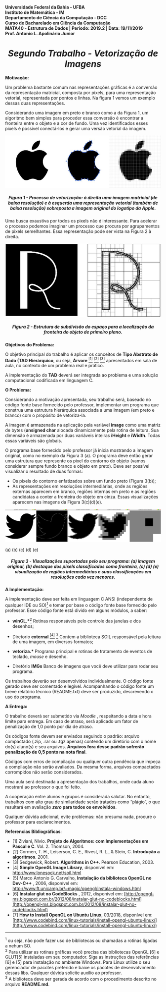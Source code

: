 **Universidade Federal da Bahia - UFBA**<br>
**Instituto de Matemática - IM**<br>
**Departamento de Ciência da Computação - DCC**<br>
**Curso de Bacharelado em Ciência da Computação**<br>
**MATA40 - Estrutura de Dados | Período: 2019.2 | Data: 19/11/2019**<br>
**Prof. Antonio L. Apolinário Junior**

<h1 align="center"><i>Segundo Trabalho - Vetorização de Imagens</i></h1>

**Motivação:**

Um problema bastante comum nas representações gráficas é a conversão da representação matricial, composta por pixels, para uma representação vetorial, representada por pontos e linhas. Na figura 1 vemos um exemplo dessas duas representações.

Considerando uma imagem em preto e branco como a da Figura 1, um algoritmo bem simples para proceder essa conversão é encontrar a fronteira entre o objeto e a cor de fundo. Uma vez identificados esses pixels é possível conectá-los e gerar uma versão vetorial da imagem.

<p align="center">
    <img src="docs/01.jpg">
</p>

<h5 align="center"><i>Figura 1 - Processo de vetorização: à direita uma imagem matricial (de baixa resolução) e à esquerda uma
representação vetorial (também de baixa resolução) sobreposta a imagem original do logotipo da Apple.</i></h5>

Uma busca exaustiva por todos os pixels não é interessante. Para acelerar o processo podemos imaginar um processo que procura por agrupamentos de pixels semelhantes. Essa representação pode ser vista na Figura 2 à direita.

<p align="center">
    <img src="docs/02.jpg">
</p>

<h5 align="center"><i>Figura 2 - Estrutura de subdivisão do espaço para a localização da fronteira do objeto de primeiro plano.</i></h5>

**Objetivos do Problema:**

O objetivo principal do trabalho é aplicar os conceitos de **Tipo Abstrato de Dado (TAD Hierárquico**, ou seja, **Árvore** <a href="#1"><sup>[1]</sup></a> <a href="#2"><sup>[2]</sup></a> <a href="#3"><sup>[3]</sup></a> apresentados em sala de aula, no contexto de um problema real e prático.

A implementação do ​**TAD** deverá ser integrada ao problema e uma solução computacional codificada em linguagem C.

**O Problema:**

Considerando a motivação apresentada, seu trabalho será, baseado no código fonte base fornecido pelo professor, implementar um programa que construa uma estrutura hierárquica associada a uma imagem (em preto e branco) com o propósito de vetoriza-la.

A imagem é armazenada na aplicação pela variável **image** como uma matriz de bytes (**unsigned char**​ alocada dinamicamente pela rotina de leitura. Sua dimensão é armazenada por duas variáveis inteiras **iHeight** e **iWidth**. Todas essas variáveis são globais.

O programa base fornecido pelo professor já inicia mostrando a imagem original, como no exemplo da Figura 3 (a). O programa deve então gerar uma estrutura que represente os pixel do contorno do objeto (vamos considerar sempre fundo branco e objeto em preto). Deve ser possível visualizar o resultado de duas formas:

-   Os pixels do contorno enfatizados sobre um fundo preto (Figura 3(b));
-   As representações em resoluções intermediárias, onde as regiões externas aparecem em branco, regiões internas em preto e as regiões candidatas a conter a fronteira do objeto em cinza. Essas visualizações aparecem nas imagens da Figura 3<spam>(c)</spam>(d)(e).

<p align="center">
	<img src="docs/teste.png">
</p>

(a) (b) (c) (d) (e)

<h5 align="center"><i>Figura 3 - Visualizações suportadas pelo seu programa: (a) imagem original, (b) destaque dos pixels classificados como fronteira, (c) (d) (e) visualização de regiões intermediárias e suas classificações em resoluções cada vez menores.</i></h5>

**A Implementação:**

A implementação deve ser feita em linguagem C ANSI (independente de qualquer IDE ou SO)<a href="#ftnt01"><sup>1</sup></a> e tomar por base o código fonte base fornecido pelo professor. Esse código fonte está divido em alguns módulos, a saber:

-   **winGL.\***<a href="#ftnt02"><sup>2</sup></a> Rotinas responsáveis pelo controle das janelas e dos desenhos;

-   Diretorio **external** <a href="#4"><sup>[4]</sup></a> <a href="#ftnt03"><sup>3</sup></a> Contem a biblioteca SOIL responsável pela leitura de uma imagem, em diversos formatos;

-   **vetoriza.\*** Programa principal e rotinas de tratamento de eventos de teclado, _mouse_ e desenho.

-   Diretório **IMGs** Banco de imagens que você deve utilizar para rodar seu programa.

Os trabalhos deverão ser desenvolvidos individualmente. O código fonte gerado deve ser comentado e legível. Acompanhando o código fonte um breve relatório técnico (README.txt) deve ser produzido, descrevendo o uso do programa.

**A Entrega:**

O trabalho deverá ser submetido via _Moodle_ , respeitando a data e hora limite para entrega. Em caso de atraso, será aplicado um fator de penalização de 1,0 ponto por dia de atraso.

Os códigos fonte devem ser enviados seguindo o padrão: arquivo compactado (.zip, .rar ou .tgz apenas) contendo um diretório com o nome do(s) aluno(s) e seu arquivos. **Arquivos fora desse padrão sofrerão penalização de 0,5 ponto na nota final**.

Códigos com erros de compilação ou qualquer outra pendência que impeça a compilação não serão avaliados. Da mesma forma, arquivos compactados corrompidos não serão considerados.

Uma aula será destinada a apresentação dos trabalhos, onde cada aluno mostrará ao professor o que foi feito.

A cooperação entre alunos e grupos é considerada salutar. No entanto, trabalhos com alto grau de similaridade serão tratados como “plágio”, o que resultará em avaliação **_zero_ para todos os envolvidos**.

Qualquer dúvida adicional, evite problemas: não presuma nada, procure o professor para esclarecimentos.

**Referencias Bibliográficas**:

-   <spam id="1">[1]</spam> Ziviani, Nivio. **Projeto de Algoritmos: com Implementações em Pascal e C**. Vol. 2. Thomson, 2004.
-   <spam id="2">[2]</spam> Cormen, T. H., Leiserson, C. E., Rivest, R. L., & Stein, C. **Introdução a algoritmos**. 2001.
-   <spam id="3">[3]</spam> Sedgewick, Robert. **Algorithms in C++**. Pearson Education, 2003.
-   <spam id="4">[4]</spam> **Simple OpenGL Image Library**, disponível em: http://www.lonesock.net/soil.html
-   <spam id="5">[5]</spam> Marco Antonio G. Carvalho, **Instalação da biblioteca OpenGL no Dev-C++** ​, 2006, disponível em: http://www.ft.unicamp.br/~magic/opengl/instala-windows.html
-   <spam id="6">[6]</spam> **Instalar glut no CodeBlocks** , 2012, disponível em: [http://opengl-ms.blogspot.com.br/2012/08/instalar-glut-no-codeblocks.html](http://opengl-ms.blogspot.com.br/2012/08/instalar-glut-no-codeblocks.html)
-   <spam id="7">[7]</spam> **How to Install OpenGL on Ubuntu Linux**, 03/2018, disponível em: [http://www.codebind.com/linux-tutorials/install-opengl-ubuntu-linux/](http://www.codebind.com/linux-tutorials/install-opengl-ubuntu-linux/)

---

<sup id="ftnt01">1</sup> ou seja, não pode fazer uso de bibliotecas ou chamadas a rotinas ligadas a nehum SO.<br>
<sup id="ftnt02">2</sup> Para utilizar as rotinas gráficas você precisa das bibliotecas OpenGL [6] e GLUT[5] instaladas em seu computador. Siga as instruções das referências [6] e [5] para instalação no ambiente Windows. Para Linux utilize o seu gerenciador de pacotes preferido e baixe os pacotes de desenvolvimento dessas libs. Qualquer dúvida solicite auxilio ao professor.<br>
<sup id="ftnt03">3</sup> A biblioteca deve ser gerada de acordo com o procedimento descrito no arquivo **README.md**.
